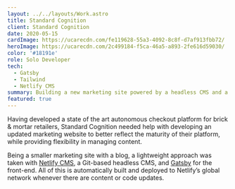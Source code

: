 ```yaml
---
layout: ../../layouts/Work.astro
title: Standard Cognition
client: Standard Cognition
date: 2020-05-15
cardImage: https://ucarecdn.com/fe119628-55a3-4092-8c8f-d7af913fbb72/
heroImage: https://ucarecdn.com/2c499184-f5ca-46a5-a893-2fe616d59030/
color: '#18191e'
role: Solo Developer
tech:
  - Gatsby
  - Tailwind
  - Netlify CMS
summary: Building a new marketing site powered by a headless CMS and a modern front-end framework, running on a global network built for speed.
featured: true
---
```


Having developed a state of the art autonomous checkout platform for brick & mortar retailers, Standard Cognition needed help with developing an updated marketing website to better reflect the maturity of their platform, while providing flexibility in managing content.

Being a smaller marketing site with a blog, a lightweight approach was taken with [Netlify CMS](https://www.netlifycms.org/), a Git-based headless CMS, and [Gatsby](https://www.gatsbyjs.com/) for the front-end. All of this is automatically built and deployed to Netlify’s global network whenever there are content or code updates.
